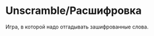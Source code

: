 Unscramble/Расшифровка
===========================
Игра, в которой надо отгадывать зашифрованные слова.
